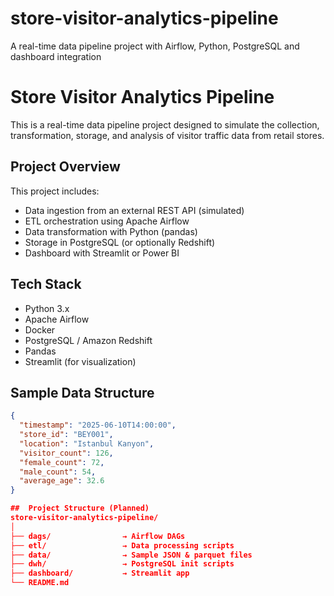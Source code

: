 # store-visitor-analytics-pipeline
A real-time data pipeline project with Airflow, Python, PostgreSQL and dashboard integration
# Store Visitor Analytics Pipeline

This is a real-time data pipeline project designed to simulate the collection, transformation, storage, and analysis of visitor traffic data from retail stores.

##  Project Overview

This project includes:
- Data ingestion from an external REST API (simulated)
- ETL orchestration using Apache Airflow
- Data transformation with Python (pandas)
- Storage in PostgreSQL (or optionally Redshift)
- Dashboard with Streamlit or Power BI

##  Tech Stack

- Python 3.x
- Apache Airflow
- Docker
- PostgreSQL / Amazon Redshift
- Pandas
- Streamlit (for visualization)

##  Sample Data Structure

```json
{
  "timestamp": "2025-06-10T14:00:00",
  "store_id": "BEY001",
  "location": "Istanbul Kanyon",
  "visitor_count": 126,
  "female_count": 72,
  "male_count": 54,
  "average_age": 32.6
}

##  Project Structure (Planned)
store-visitor-analytics-pipeline/
│
├── dags/                → Airflow DAGs
├── etl/                 → Data processing scripts
├── data/                → Sample JSON & parquet files
├── dwh/                 → PostgreSQL init scripts
├── dashboard/           → Streamlit app
└── README.md

